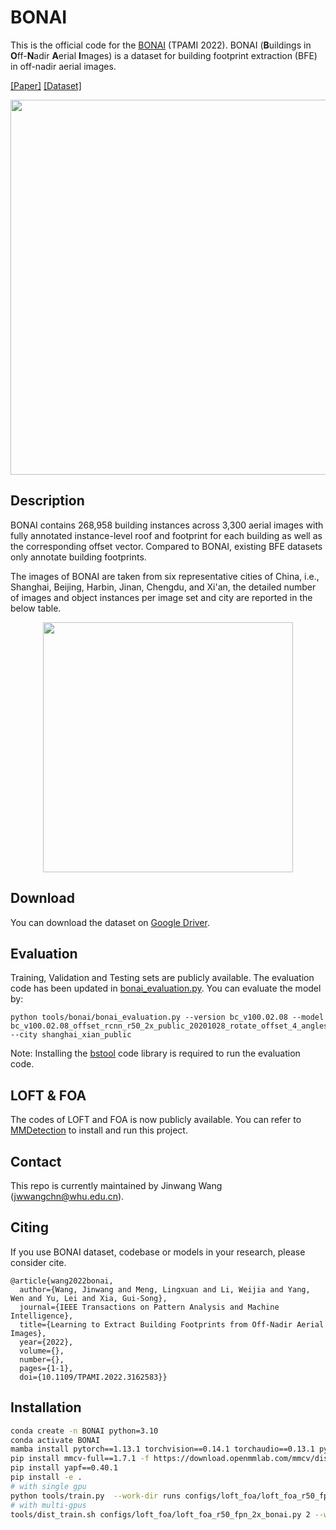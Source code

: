 # BONAI

This is the official code for the [BONAI](https://arxiv.org/abs/2204.13637) (TPAMI 2022). BONAI (**B**uildings in **O**ff-**N**adir **A**erial **I**mages) is a dataset for building footprint extraction (BFE) in off-nadir aerial images.

[[Paper]](https://arxiv.org/abs/2204.13637) [[Dataset]](https://drive.google.com/drive/folders/171PPLyEoIa67ZCuO8GSbnRJWreO-K0ac?usp=sharing)

<div align="center">
  <img src="resources/samples-jpg.jpg" width="600"/>
</div>

## Description

BONAI contains 268,958 building instances across 3,300 aerial images with fully annotated instance-level roof and footprint for each building as well as the corresponding offset vector. Compared to BONAI, existing BFE datasets only annotate building footprints.

The images of BONAI are taken from six representative cities of China, i.e., Shanghai, Beijing, Harbin, Jinan, Chengdu, and Xi'an, the detailed number of images and object instances per image set and city are reported in the below table.

<div align="center">
  <img src="resources/dataset-details.png" width="400"/>
</div>

## Download

You can download the dataset on [Google Driver](https://drive.google.com/drive/folders/171PPLyEoIa67ZCuO8GSbnRJWreO-K0ac?usp=sharing).

## Evaluation
Training, Validation and Testing sets are publicly available. The evaluation code has been updated in [bonai_evaluation.py](tools/bonai/bonai_evaluation.py). You can evaluate the model by:

```
python tools/bonai/bonai_evaluation.py --version bc_v100.02.08 --model bc_v100.02.08_offset_rcnn_r50_2x_public_20201028_rotate_offset_4_angles_without_image_rotation --city shanghai_xian_public
```

Note: Installing the [bstool](https://github.com/jwwangchn/bstool) code library is required to run the evaluation code.

## LOFT & FOA

The codes of LOFT and FOA is now publicly available. You can refer to [MMDetection](https://github.com/open-mmlab/mmdetection) to install and run this project.

## Contact

This repo is currently maintained by Jinwang Wang (jwwangchn@whu.edu.cn).

## Citing

If you use BONAI dataset, codebase or models in your research, please consider cite.

```
@article{wang2022bonai,
  author={Wang, Jinwang and Meng, Lingxuan and Li, Weijia and Yang, Wen and Yu, Lei and Xia, Gui-Song},
  journal={IEEE Transactions on Pattern Analysis and Machine Intelligence}, 
  title={Learning to Extract Building Footprints from Off-Nadir Aerial Images}, 
  year={2022},
  volume={},
  number={},
  pages={1-1},
  doi={10.1109/TPAMI.2022.3162583}}
```


## Installation

``` bash
conda create -n BONAI python=3.10
conda activate BONAI 
mamba install pytorch==1.13.1 torchvision==0.14.1 torchaudio==0.13.1 pytorch-cuda=11.7 -c pytorch -c nvidia
pip install mmcv-full==1.7.1 -f https://download.openmmlab.com/mmcv/dist/cu117/torch1.13/index.html
pip install yapf==0.40.1
pip install -e .
# with single gpu
python tools/train.py  --work-dir runs configs/loft_foa/loft_foa_r50_fpn_2x_bonai.py
# with multi-gpus
tools/dist_train.sh configs/loft_foa/loft_foa_r50_fpn_2x_bonai.py 2 --work-dir runs
```
